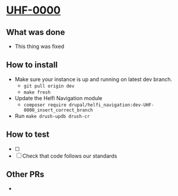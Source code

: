 # [UHF-0000](https://helsinkisolutionoffice.atlassian.net/browse/UHF-0000)
<!-- What problem does this solve? -->

## What was done
<!-- Describe what was done -->

* This thing was fixed

## How to install
* Make sure your instance is up and running on latest dev branch.
  * `git pull origin dev`
  * `make fresh`
* Update the Helfi Navigation module
  * `composer require drupal/helfi_navigation:dev-UHF-0000_insert_correct_branch`
* Run `make drush-updb drush-cr`

## How to test
<!-- Describe steps how to test the features, add as many steps as you want to be tested -->

* [ ] 
* [ ] Check that code follows our standards

<!-- Check list for the developer. Did you update/add/check the -->
<!-- * documentation -->
<!-- * translations -->
<!-- * coding standards -->

## Other PRs
<!-- For example a related PR in another repository -->

* 

